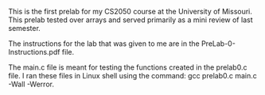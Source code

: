 This is the first prelab for my CS2050 course at the University of Missouri.
This prelab tested over arrays and served primarily as a mini review of last semester.

The instructions for the lab that was given to me are in the PreLab-0-Instructions.pdf file.

The main.c file is meant for testing the functions created in the prelab0.c file.
I ran these files in Linux shell using the command: gcc prelab0.c main.c -Wall -Werror.
